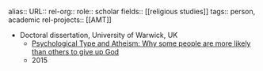 alias::
URL::
rel-org::
role:: scholar
fields:: [[religious studies]] 
tags:: person, academic
rel-projects:: [[AMT]] 

- Doctoral dissertation, University of Warwick, UK
	- [Psychological Type and Atheism: Why some people are more likely than others to give up God](http://wrap.warwick.ac.uk/76588/1/WRAP_THESIS_Baker_2014.pdf)
	- 2015